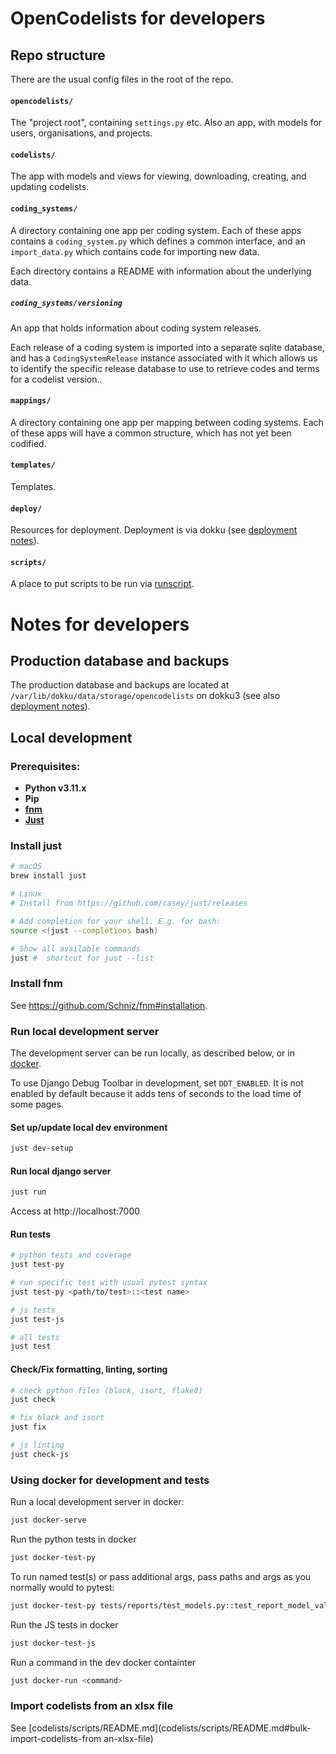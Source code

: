 # OpenCodelists for developers

## Repo structure

There are the usual config files in the root of the repo.

#### `opencodelists/`

The "project root", containing `settings.py` etc. Also an app, with models for users, organisations, and projects.

#### `codelists/`

The app with models and views for viewing, downloading, creating, and updating codelists.

#### `coding_systems/`

A directory containing one app per coding system. Each of these apps contains a `coding_system.py` which defines a common interface, and an `import_data.py` which contains
code for importing new data.

Each directory contains a README with information about the underlying data.

##### `coding_systems/versioning`
An app that holds information about coding system releases.

Each release of a coding system is imported into a separate sqlite database, and has a `CodingSystemRelease` instance associated with it which allows us to identify the specific
release database to use to retrieve codes and terms for a codelist version..

#### `mappings/`

A directory containing one app per mapping between coding systems. Each of these apps will have a common structure, which has not yet been codified.

#### `templates/`

Templates.

#### `deploy/`

Resources for deployment. Deployment is via dokku (see [deployment notes](DEPLOY.md)).

#### `scripts/`

A place to put scripts to be run via [runscript](https://django-extensions.readthedocs.io/en/latest/runscript.html).


# Notes for developers

## Production database and backups

The production database and backups are located at  `/var/lib/dokku/data/storage/opencodelists` on dokku3 (see also [deployment notes](DEPLOY.md)).


## Local development

### Prerequisites:

- **Python v3.11.x**
- **Pip**
- **[fnm](#install-fnm)**
- **[Just](#install-just)**

### Install just

```sh
# macOS
brew install just

# Linux
# Install from https://github.com/casey/just/releases

# Add completion for your shell. E.g. for bash:
source <(just --completions bash)

# Show all available commands
just #  shortcut for just --list
```

### Install fnm

See https://github.com/Schniz/fnm#installation.

### Run local development server

The development server can be run locally, as described below, or in [docker](#using-docker-for-development-and-tests).

To use Django Debug Toolbar in development, set `DDT_ENABLED`.
It is not enabled by default because it adds tens of seconds to the load time of some pages.

#### Set up/update local dev environment

```sh
just dev-setup
```

#### Run local django server

```sh
just run
```

Access at http://localhost:7000


#### Run tests

```sh
# python tests and coverage
just test-py

# run specific test with usual pytest syntax
just test-py <path/to/test>::<test name>

# js tests
just test-js

# all tests
just test
```

#### Check/Fix formatting, linting, sorting
```sh
# check python files (black, isort, flake8)
just check

# fix black and isort
just fix

# js linting
just check-js
```

### Using docker for development and tests

Run a local development server in docker:

```sh
just docker-serve
```

Run the python tests in docker
```sh
just docker-test-py
```

To run named test(s) or pass additional args, pass paths and args as you normally would to pytest:
```sh
just docker-test-py tests/reports/test_models.py::test_report_model_validation -k some-mark --pdb
```

Run the JS tests in docker
```sh
just docker-test-js
```

Run a command in the dev docker containter
```sh
just docker-run <command>
```

### Import codelists from an xlsx file

See [codelists/scripts/README.md](codelists/scripts/README.md#bulk-import-codelists-from an-xlsx-file)

